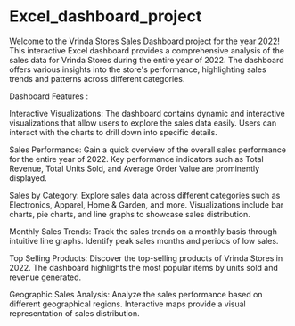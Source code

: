 # Excel_dashboard_project
Welcome to the Vrinda Stores Sales Dashboard project for the year 2022! This interactive Excel dashboard provides a comprehensive analysis of the sales data for Vrinda Stores during the entire year of 2022. The dashboard offers various insights into the store's performance, highlighting sales trends and patterns across different categories.

Dashboard Features :

Interactive Visualizations: The dashboard contains dynamic and interactive visualizations that allow users to explore the sales data easily. Users can interact with the charts to drill down into specific details.

Sales Performance: Gain a quick overview of the overall sales performance for the entire year of 2022. Key performance indicators such as Total Revenue, Total Units Sold, and Average Order Value are prominently displayed.

Sales by Category: Explore sales data across different categories such as Electronics, Apparel, Home & Garden, and more. Visualizations include bar charts, pie charts, and line graphs to showcase sales distribution.

Monthly Sales Trends: Track the sales trends on a monthly basis through intuitive line graphs. Identify peak sales months and periods of low sales.

Top Selling Products: Discover the top-selling products of Vrinda Stores in 2022. The dashboard highlights the most popular items by units sold and revenue generated.

Geographic Sales Analysis: Analyze the sales performance based on different geographical regions. Interactive maps provide a visual representation of sales distribution.
